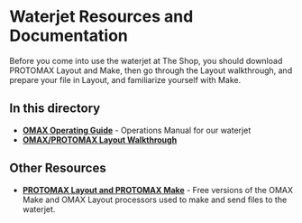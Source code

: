 # Waterjet Resources and Documentation
Before you come into use the waterjet at The Shop, you should download PROTOMAX Layout and Make, then go through the Layout walkthrough, and prepare your file in Layout, and familiarize yourself with Make. 
## In this directory
 * **[OMAX Operating Guide](OMAX_Operating_Guide.pdf)** - Operations Manual for our waterjet
 * **[OMAX/PROTOMAX Layout Walkthrough](Layout%20Walkthrough.md)**

## Other Resources
 * **[PROTOMAX Layout and PROTOMAX Make](https://www.omax.com/libraries/omax/download/)** - Free versions of the OMAX Make and OMAX Layout processors used to make and send files to the waterjet. 
